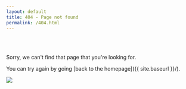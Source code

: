 ```yaml
---
layout: default
title: 404 - Page not found
permalink: /404.html
---
```


<br>
<br>

Sorry, we can't find that page that you're looking for. 

You can try again by going [back to the homepage]({{ site.baseurl }}/).

<p class="text-center">
<a href="{{ site.baseurl }}/"><img src='/img/business-science-logo.png'></a>
</p>

